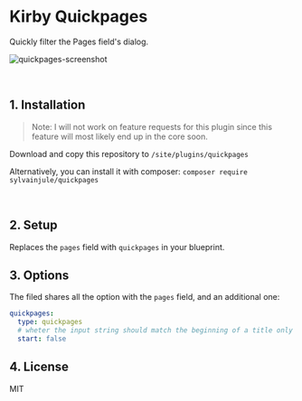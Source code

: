 # Kirby Quickpages

Quickly filter the Pages field's dialog.

![quickpages-screenshot](https://user-images.githubusercontent.com/14079751/55154600-8069d400-5155-11e9-92e2-3ade4124dbbf.jpg)

<br/>

## 1. Installation

> Note: I will not work on feature requests for this plugin since this feature will most likely end up in the core soon.

Download and copy this repository to ```/site/plugins/quickpages```

Alternatively, you can install it with composer: ```composer require sylvainjule/quickpages```

<br/>

## 2. Setup

Replaces the `pages` field with `quickpages` in your blueprint.

## 3. Options

The filed shares all the option with the `pages` field, and an additional one:

```yaml
quickpages:
  type: quickpages
  # wheter the input string should match the beginning of a title only (true) or match any part of the title (false)
  start: false
```

## 4. License

MIT